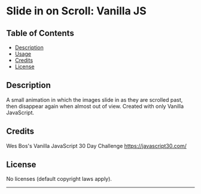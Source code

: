 # Slide in on Scroll: Vanilla JS

## Table of Contents

- [Description](#description)
- [Usage](#usage)
- [Credits](#credits)
- [License](#license)

## Description

A small animation in which the images slide in as they are scrolled past, then disappear again when almost out of view. Created with only Vanilla JavaScript.

## Credits

Wes Bos's Vanilla JavaScript 30 Day Challenge
https://javascript30.com/

## License

No licenses (default copyright laws apply).

---
